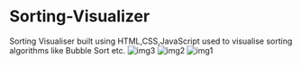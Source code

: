# Sorting-Visualizer
Sorting Visualiser built using HTML,CSS,JavaScript used to visualise sorting algorithms like Bubble Sort etc.
![img3](https://github.com/lazerbeam47/Sorting-Visualizer/assets/92903935/82448670-08b6-4eda-88a3-e53ffe9ddf2c)
![img2](https://github.com/lazerbeam47/Sorting-Visualizer/assets/92903935/4de6370c-1d7d-4f49-b8df-e99e1c46d319)
![img1](https://github.com/lazerbeam47/Sorting-Visualizer/assets/92903935/b7892e7f-5a59-4a28-b540-aa1bd8721d4b)